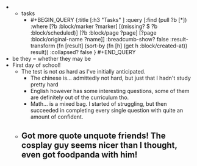 -
	- tasks
		- #+BEGIN_QUERY
		  {:title [:h3 "Tasks" ]
		  :query [:find (pull ?b [*])
		  :where
		    [?b :block/marker ?marker]
		    [(missing? $ ?b :block/scheduled)]
		    [?b :block/page ?page]
		    [?page :block/original-name ?name]]
		  :breadcumb-show? false
		  :result-transform (fn [result]
		  (sort-by (fn [h]
		  (get h :block/created-at)) result))
		  :collapsed? false
		  }
		  #+END_QUERY
- be they = whether they may be
- First day of school!
	- The test is not _as_ hard as I've initially anticipated.
		- The chinese is... admittedly not hard, but just that I hadn't study pretty hard
		- English however has some interesting questions, some of them are definitely out of the curriculum tho.
		- Math... is a mixed bag. I started of struggling, but then succeeded in completing every single question with quite an amount of confident.
	- Got more quote unquote friends! The cosplay guy seems nicer than I thought, even got foodpanda with him!
		-